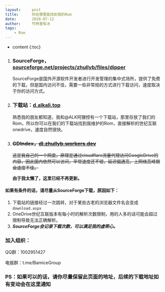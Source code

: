 ```yaml
---
layout:     post
title:      你在哪里能找到我的Rom
date:       2020-07-12
author:     竹林里有冰
tags:
    - Rom
---
```


* content
{:toc}

1. ### SourceForge，[sourceforge.net/projects/zhullyb/files/dipper](https://sourceforge.net/projects/zhullyb/files/)

   SourceForge是国外开源软件开发者进行开发管理的集中式场所，提供了免费的下载，但是国内访问不佳，需要一些非常规的方式进行下载访问，速度取决于你的访问方式。

2. ### 下载站：[d.alkali.top](http://47.94.212.1:8080/#/1/main/Xiaomi-Mi8-ROM)

   熟悉我的朋友都知道，我和@ALK阿狸控有一个下载站，那里存放了我们的Rom，所以你可以在我们的下载站找到我维护的Rom，直接解析的世纪互联onedrive，速度自然很快。

3. ### ~~GDIndex，[dl.zhullyb.workers.dev](https://dl.zhullyb.workers.dev/)~~

   ~~这是我自己的一个网盘，原理是通过cloudflare流量代理访问GoogleDrive的内容，因此国内依然可以访问，平常速度还不错，延迟偏遇高，上网络高峰期会速度不佳。~~

   **由于我太懒了，这里已经不再更新。**

#### 如果有条件的话，请尽量从SourceForge下载，原因如下：

1. 下载站的链接经过一次跳转，对于某些古老的浏览器文件名会变成```download.aspx```
2. OneDrive世纪互联版本有每小时的解析次数限制，用的人多的话可能会超过限制导致无法正确解析。
3. ***SourceForge会记录下载次数，可以满足我的虚荣心。***
### 加入组织：

QQ群：1002951427

电报群：t.me/BamiceGroup

### PS：如果可以的话，请你尽量保留此页面的地址，后续的下载地址如有变动会在这里通知


